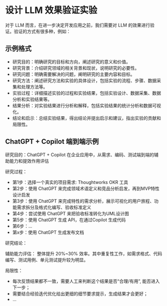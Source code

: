 # 设计 LLM 效果验证实验

对于 LLM 而言，在进一步决定开发应用之前，我们需要对 LLM 的效果进行验证。验证的方式有很多种，例如：

## 示例格式

- 研究目的：明确研究的目标和方向，阐述研究的意义和价值。
- 研究背景：介绍研究领域的相关背景和现状，说明研究的必要性。
- 研究问题：明确需要解决的问题，阐明研究的主要内容和目标。
- 研究方法：阐述研究方法和实验的具体设计，包括实验的流程、步骤、数据采集和处理方法等。
- 实验过程：详细描述实验的过程和实验结果，包括实验设计、数据采集、数据分析和实验结果等。
- 结果分析：对实验结果进行分析和解释，包括实验结果的统计分析和数据可视化。
- 结论和启示：总结实验结果，得出结论并提出启示和建议，指出实验的贡献和局限性。

## ChatGPT + Copilot 端到端示例

研究目的：ChatGPT + Copilot 在企业应用中，从需求、编码、测试端到端的辅助能力和提效作用评估

研究过程：

- 第1步：选择一个真实的项目需求: Thoughtworks OKR 工具
- 第2步：使用 ChatGPT 来完成领域术语定义和竞品分析启发，再到MVP特性设计启发
- 第3步：使用 ChatGPT 来完成特性的需求分析，展示可视化的用户旅程、功能需求拆分及格式化编写、验收标准定义
- 第4步：尝试使用 ChatGPT 来把验收标准转化为UML设计图
- 第5步：使用 ChatGPT 生成 API，在通过Copilot 生成代码
- 第6步：...
- 第x步：使用 ChatGPT 生成发布文档

研究结论：

辅助能力评估： 整体提升 20%~30% 效率。其中重复性工作，如需求格式、代码编写、测试用例、单元测试提升较为明显。

局限性：

- 每次反馈结果都不一致，需要人工来判断这个结果是否“合理/有用”, 能否进入下一步；
- 需要结合经验迭代优化给出更细的细节要求提示，生成结果才会更好；
- …





